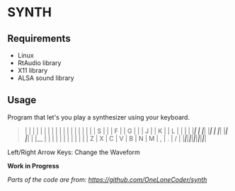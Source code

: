 # SYNTH

## Requirements
* Linux
* RtAudio library
* X11 library
* ALSA sound library


## Usage
Program that let's you play a synthesizer using your keyboard.

>|   |   |   |   |   | |   |   |   |   | |   | |   |   |   |
>|   | S |   |   | F | | G |   |   | J | | K | | L |   |   |
>|   |___|   |   |___| |___|   |   |___| |___| |___|   |   |__
>|     |     |     |     |     |     |     |     |     |     |
>|  Z  |  X  |  C  |  V  |  B  |  N  |  M  |  ,  |  .  |  /  |
>|_____|_____|_____|_____|_____|_____|_____|_____|_____|_____|

Left/Right Arrow Keys: Change the Waveform

**Work in Progress**

*Parts of the code are from: https://github.com/OneLoneCoder/synth*